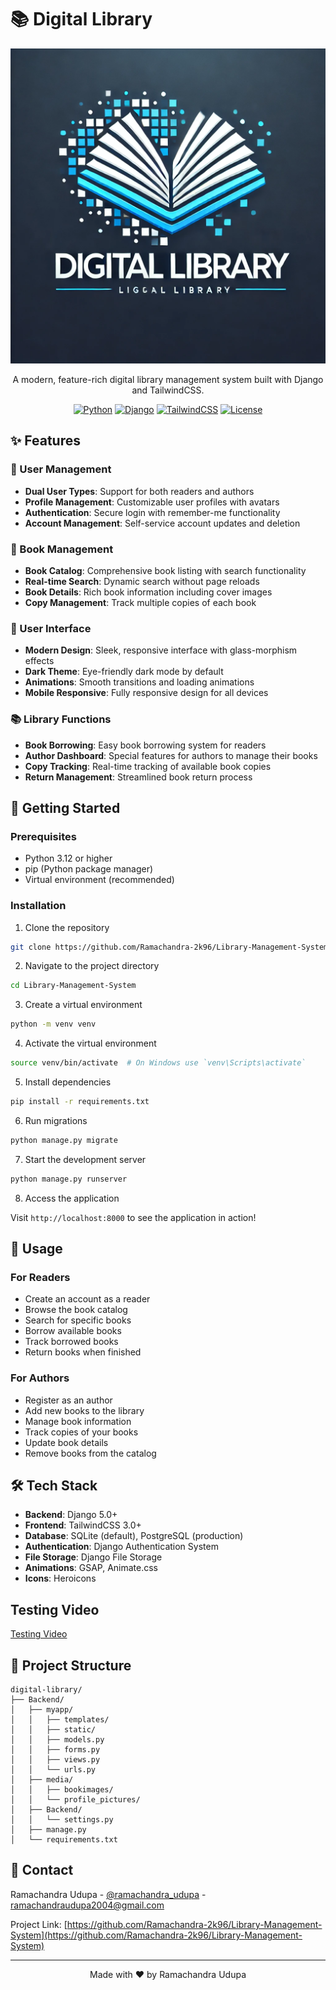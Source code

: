 # 📚 Digital Library

<div align="center">

![Digital Library Logo](image.png)

A modern, feature-rich digital library management system built with Django and TailwindCSS.

[![Python](https://img.shields.io/badge/Python-3.12+-blue.svg)](https://www.python.org/downloads/)
[![Django](https://img.shields.io/badge/Django-5.0+-green.svg)](https://www.djangoproject.com/)
[![TailwindCSS](https://img.shields.io/badge/TailwindCSS-3.0+-blueviolet.svg)](https://tailwindcss.com/)
[![License](https://img.shields.io/badge/License-MIT-yellow.svg)](LICENSE)

</div>

## ✨ Features

### 👥 User Management
- **Dual User Types**: Support for both readers and authors
- **Profile Management**: Customizable user profiles with avatars
- **Authentication**: Secure login with remember-me functionality
- **Account Management**: Self-service account updates and deletion

### 📖 Book Management
- **Book Catalog**: Comprehensive book listing with search functionality
- **Real-time Search**: Dynamic search without page reloads
- **Book Details**: Rich book information including cover images
- **Copy Management**: Track multiple copies of each book

### 📱 User Interface
- **Modern Design**: Sleek, responsive interface with glass-morphism effects
- **Dark Theme**: Eye-friendly dark mode by default
- **Animations**: Smooth transitions and loading animations
- **Mobile Responsive**: Fully responsive design for all devices

### 📚 Library Functions
- **Book Borrowing**: Easy book borrowing system for readers
- **Author Dashboard**: Special features for authors to manage their books
- **Copy Tracking**: Real-time tracking of available book copies
- **Return Management**: Streamlined book return process

## 🚀 Getting Started

### Prerequisites
- Python 3.12 or higher
- pip (Python package manager)
- Virtual environment (recommended)

### Installation

1. Clone the repository
```bash
git clone https://github.com/Ramachandra-2k96/Library-Management-System.git
```
2. Navigate to the project directory
```bash
cd Library-Management-System
```
3. Create a virtual environment
```bash
python -m venv venv
```
4. Activate the virtual environment
```bash
source venv/bin/activate  # On Windows use `venv\Scripts\activate`
```
5. Install dependencies
```bash
pip install -r requirements.txt
```
6. Run migrations
```bash
python manage.py migrate
```
7. Start the development server
```bash
python manage.py runserver
```

8. Access the application

Visit `http://localhost:8000` to see the application in action!

## 🎯 Usage

### For Readers
- Create an account as a reader
- Browse the book catalog
- Search for specific books
- Borrow available books
- Track borrowed books
- Return books when finished

### For Authors
- Register as an author
- Add new books to the library
- Manage book information
- Track copies of your books
- Update book details
- Remove books from the catalog

## 🛠️ Tech Stack

- **Backend**: Django 5.0+
- **Frontend**: TailwindCSS 3.0+
- **Database**: SQLite (default), PostgreSQL (production)
- **Authentication**: Django Authentication System
- **File Storage**: Django File Storage
- **Animations**: GSAP, Animate.css
- **Icons**: Heroicons

## Testing Video
[Testing Video](https://github.com/Ramachandra-2k96/Library-Management-System/blob/main/Screencast%20From%202024-12-15%2007-52-56.mp4)


## 📝 Project Structure
```
digital-library/
├── Backend/
│   ├── myapp/
│   │   ├── templates/
│   │   ├── static/
│   │   ├── models.py
│   │   ├── forms.py
│   │   ├── views.py
│   │   └── urls.py
│   ├── media/
│   │   ├── bookimages/
│   │   └── profile_pictures/
│   ├── Backend/
│   │   └── settings.py
│   ├── manage.py
│   └── requirements.txt
```
## 📧 Contact

Ramachandra Udupa - [@ramachandra_udupa](https://x.com/Ramachandr1055) - ramachandraudupa2004@gmail.com

Project Link: [https://github.com/Ramachandra-2k96/Library-Management-System](https://github.com/Ramachandra-2k96/Library-Management-System)

---

<div align="center">
Made with ❤️ by Ramachandra Udupa
</div>
